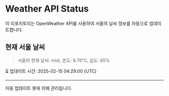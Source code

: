 
# Weather API Status

이 리포지토리는 OpenWeather API를 사용하여 서울의 날씨 정보를 자동으로 업데이트합니다.

## 현재 서울 날씨
> 서울의 현재 날씨: mist, 온도: 6.76°C, 습도: 65%

⏳ 업데이트 시간: 2025-02-15 04:29:00 (UTC)

---
자동 업데이트 봇에 의해 관리됩니다.
